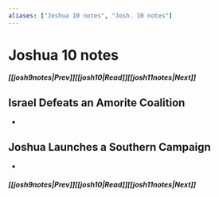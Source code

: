 ```yaml
---
aliases: ["Joshua 10 notes", "Josh. 10 notes"]
---
```

# Joshua 10 notes
##### <span class=arrow-left></span>[[josh9notes|Prev]]<span class=navigation-separator></span>[[josh10|Read]]<span class=navigation-separator></span>[[josh11notes|Next]]<span class=arrow-right></span>
## Israel Defeats an Amorite Coalition
- 
## Joshua Launches a Southern Campaign
- 
##### <span class=arrow-left></span>[[josh9notes|Prev]]<span class=navigation-separator></span>[[josh10|Read]]<span class=navigation-separator></span>[[josh11notes|Next]]<span class=arrow-right></span>